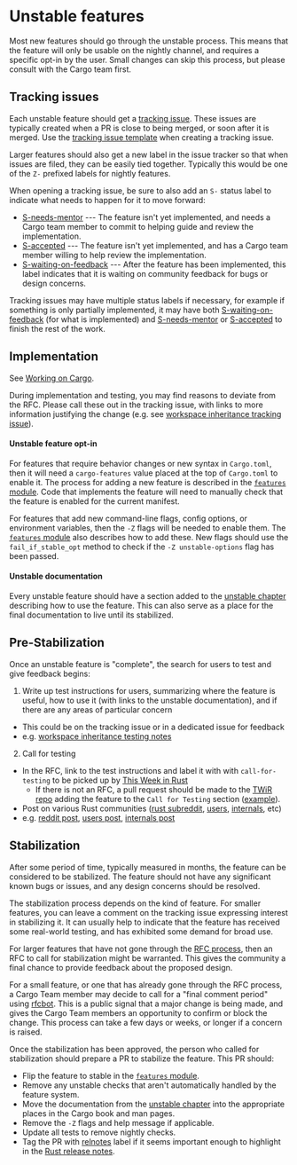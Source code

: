 # Unstable features

Most new features should go through the unstable process. This means that the
feature will only be usable on the nightly channel, and requires a specific
opt-in by the user. Small changes can skip this process, but please consult
with the Cargo team first.

## Tracking issues

Each unstable feature should get a [tracking issue]. These issues are
typically created when a PR is close to being merged, or soon after it is
merged. Use the [tracking issue template] when creating a tracking issue.

Larger features should also get a new label in the issue tracker so that when
issues are filed, they can be easily tied together. Typically this would be
one of the `Z-` prefixed labels for nightly features.

When opening a tracking issue, be sure to also add an `S-` status label to
indicate what needs to happen for it to move forward:

* [S-needs-mentor] --- The feature isn't yet implemented, and needs a Cargo
  team member to commit to helping guide and review the implementation.
* [S-accepted] --- The feature isn't yet implemented, and has a Cargo team
  member willing to help review the implementation.
* [S-waiting-on-feedback] --- After the feature has been implemented, this
  label indicates that it is waiting on community feedback for bugs or design
  concerns.

Tracking issues may have multiple status labels if necessary, for example if
something is only partially implemented, it may have both
[S-waiting-on-feedback] (for what is implemented) and [S-needs-mentor] or
[S-accepted] to finish the rest of the work.

[tracking issue]: https://github.com/rust-lang/cargo/labels/C-tracking-issue
[tracking issue template]: https://github.com/rust-lang/cargo/issues/new?labels=C-tracking-issue&template=tracking_issue.md
[S-needs-mentor]: https://github.com/rust-lang/cargo/labels/S-needs-mentor
[S-accepted]: https://github.com/rust-lang/cargo/labels/S-accepted
[S-waiting-on-feedback]: https://github.com/rust-lang/cargo/labels/S-waiting-on-feedback

## Implementation

See [Working on Cargo](working-on-cargo.md).

During implementation and testing, you may find reasons to deviate from the RFC.
Please call these out in the tracking issue, with links to more information justifying the change
(e.g. see [workspace inheritance tracking issue]).

[workspace inheritance tracking issue]: https://github.com/rust-lang/cargo/issues/8415

#### Unstable feature opt-in

For features that require behavior changes or new syntax in `Cargo.toml`, then
it will need a `cargo-features` value placed at the top of `Cargo.toml` to
enable it. The process for adding a new feature is described in the
[`features` module]. Code that implements the feature will need to manually
check that the feature is enabled for the current manifest.

For features that add new command-line flags, config options, or environment
variables, then the `-Z` flags will be needed to enable them. The [`features`
module] also describes how to add these. New flags should use the
`fail_if_stable_opt` method to check if the `-Z unstable-options` flag has
been passed.

#### Unstable documentation

Every unstable feature should have a section added to the [unstable chapter]
describing how to use the feature.
This can also serve as a place for the final documentation to live until its stabilized.

[unstable chapter]: https://github.com/rust-lang/cargo/blob/master/src/doc/src/reference/unstable.md

## Pre-Stabilization 

Once an unstable feature is "complete", the search for users to test
and give feedback begins:
1. Write up test instructions for users, summarizing where the feature is useful, how to use it (with links to the unstable documentation), and if there are any areas of particular concern
  - This could be on the tracking issue or in a dedicated issue for feedback
  - e.g. [workspace inheritance testing notes]
2. Call for testing
  - In the RFC, link to the test instructions and label it with with `call-for-testing` to be picked up by [This Week in Rust]
    - If there is not an RFC, a pull request should be made to the [TWiR repo]
      adding the feature to the `Call for Testing` section ([example]).
  - Post on various Rust communities ([rust subreddit], [users], [internals], etc)
  - e.g. [reddit post], [users post], [internals post]

[workspace inheritance testing notes]: https://github.com/rust-lang/cargo/blob/6d6dd9d9be9c91390da620adf43581619c2fa90e/src/doc/src/reference/unstable.md#testing-notes
[rust subreddit]: https://www.reddit.com/r/rust/
[users]: https://users.rust-lang.org/
[internals]: https://internals.rust-lang.org/
[reddit post]: https://www.reddit.com/r/rust/comments/uo8zeh/help_test_workspace_inheritance_in_preparation/
[users post]: https://users.rust-lang.org/t/help-test-workspace-inheritance-in-preparation-for-stablization/75582
[internals post]: https://internals.rust-lang.org/t/help-test-workspace-inheritance-in-preparation-for-stablization/16618
[This Week in Rust]: https://this-week-in-rust.org/
[TWiR repo]: https://github.com/rust-lang/this-week-in-rust
[example]: https://github.com/rust-lang/this-week-in-rust/pull/3256

## Stabilization

After some period of time, typically measured in months, the feature can be
considered to be stabilized. The feature should not have any significant known
bugs or issues, and any design concerns should be resolved.

The stabilization process depends on the kind of feature. For smaller
features, you can leave a comment on the tracking issue expressing interest in
stabilizing it. It can usually help to indicate that the feature has received
some real-world testing, and has exhibited some demand for broad use.

For larger features that have not gone through the [RFC process], then an RFC
to call for stabilization might be warranted. This gives the community a final
chance to provide feedback about the proposed design.

For a small feature, or one that has already gone through the RFC process, a
Cargo Team member may decide to call for a "final comment period" using
[rfcbot]. This is a public signal that a major change is being made, and gives
the Cargo Team members an opportunity to confirm or block the change. This
process can take a few days or weeks, or longer if a concern is raised.

Once the stabilization has been approved, the person who called for
stabilization should prepare a PR to stabilize the feature. This PR should:

* Flip the feature to stable in the [`features` module].
* Remove any unstable checks that aren't automatically handled by the feature
  system.
* Move the documentation from the [unstable chapter] into the appropriate
  places in the Cargo book and man pages.
* Remove the `-Z` flags and help message if applicable.
* Update all tests to remove nightly checks.
* Tag the PR with [relnotes] label if it seems important enough to highlight
  in the [Rust release notes].

[`features` module]: https://github.com/rust-lang/cargo/blob/master/src/cargo/core/features.rs
[RFC process]: https://github.com/rust-lang/rfcs/
[rfcbot]: https://github.com/rust-lang/rfcbot-rs
[Rust release notes]: https://github.com/rust-lang/rust/blob/master/RELEASES.md
[relnotes]: https://github.com/rust-lang/cargo/issues?q=label%3Arelnotes
